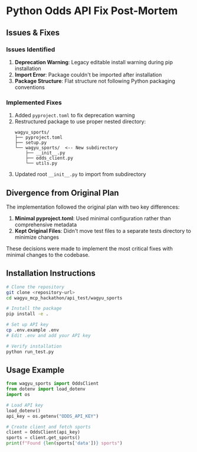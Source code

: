 # Python Odds API Fix Post-Mortem

## Issues & Fixes

### Issues Identified
1. **Deprecation Warning**: Legacy editable install warning during pip installation
2. **Import Error**: Package couldn't be imported after installation
3. **Package Structure**: Flat structure not following Python packaging conventions

### Implemented Fixes
1. Added `pyproject.toml` to fix deprecation warning
2. Restructured package to use proper nested directory:
   ```
   wagyu_sports/
   ├── pyproject.toml
   ├── setup.py
   └── wagyu_sports/  <-- New subdirectory
       ├── __init__.py
       ├── odds_client.py
       └── utils.py
   ```
3. Updated root `__init__.py` to import from subdirectory

## Divergence from Original Plan

The implementation followed the original plan with two key differences:

1. **Minimal pyproject.toml**: Used minimal configuration rather than comprehensive metadata
2. **Kept Original Files**: Didn't move test files to a separate tests directory to minimize changes

These decisions were made to implement the most critical fixes with minimal changes to the codebase.

## Installation Instructions

```bash
# Clone the repository
git clone <repository-url>
cd wagyu_mcp_hackathon/api_test/wagyu_sports

# Install the package
pip install -e .

# Set up API key
cp .env.example .env
# Edit .env and add your API key

# Verify installation
python run_test.py
```

## Usage Example

```python
from wagyu_sports import OddsClient
from dotenv import load_dotenv
import os

# Load API key
load_dotenv()
api_key = os.getenv("ODDS_API_KEY")

# Create client and fetch sports
client = OddsClient(api_key)
sports = client.get_sports()
print(f"Found {len(sports['data'])} sports")
